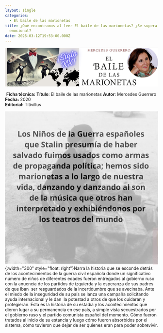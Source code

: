 ```yaml
---
layout: single
categories:
  - El baile de las marionetas
title: ¿Qué encontramos al leer El baile de las marionetas? ¿Se supera el dolor
  emocional?
date: 2025-03-12T19:53:00.000Z
---
```

![](/assets/img/banner.png)

 **Ficha técnica:** 
**Título**: El baile de las marionetas
**Autor**: Mercedes Guerrero
**Fecha:** 2020\
**Editorial:** Titivillus

![](/assets/img/el-fin.png){:width="300" style="float: right"}Narra la historia que se esconde detrás de los acontecimientos de la guerra civil española donde un significativo número de niños de  diferentes edades fueron entregados al gobierno ruso con la anuencia de los partidos de izquierda y la esperanza de sus padres de que iban  ser resguardados de la incertidumbre que se avecinaba. Ante el miedo de la inseguridad de su país se lanza una campaña solicitando ayuda internacional y le dan  la potestad a otros de que los cuidaran y protegieran. Esta es la historia de su estadía y los acontecimientos que dieron lugar a su permanencia en ese país, a simple vista secuestrados por el gobierno ruso y el partido comunista español del momento. Cómo fueron tratados al inicio de su estancia y luego cómo fueron absorbidos por el sistema, cómo tuvieron que dejar de ser quienes eran para poder sobrevivir.



                                   



